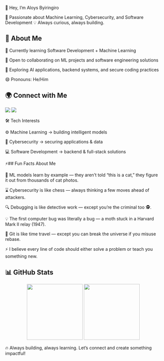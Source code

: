 👋 Hey, I’m Aloys Byiringiro

🎯 Passionate about Machine Learning, Cybersecurity, and Software Development
💡 Always curious, always building.

## 🚀 About Me

🔭 Currently learning Software Development + Machine Learning

🤝 Open to collaborating on ML projects and software engineering solutions

🌱 Exploring AI applications, backend systems, and secure coding practices

😄 Pronouns: He/Him

## 🌍 Connect with Me
<p align="left"> <a href="https://www.linkedin.com/in/byiringiro-aloys-ba316a334/"><img src="https://img.shields.io/badge/LinkedIn-0A66C2?style=flat&logo=linkedin&logoColor=white"/></a> <a href="https://github.com/byiringiro-aloys"><img src="https://img.shields.io/badge/GitHub-181717?style=flat&logo=github&logoColor=white"/></a> </p>
🛠️ Tech Interests

⚙️ Machine Learning → building intelligent models

🔐 Cybersecurity → securing applications & data

💻 Software Development → backend & full-stack solutions

⚡## Fun Facts About Me

🧠 ML models learn by example — they aren’t told “this is a cat,” they figure it out from thousands of cat photos.

⌛ Cybersecurity is like chess — always thinking a few moves ahead of attackers.

🔍 Debugging is like detective work — except you’re the criminal too 🕵️.

💡 The first computer bug was literally a bug — a moth stuck in a Harvard Mark II relay (1947).

🔄 Git is like time travel — except you can break the universe if you misuse rebase.

⚡ I believe every line of code should either solve a problem or teach you something new.

## 📊 GitHub Stats
<p align="center">
  <img src="https://github-profile-summary-cards.vercel.app/api/cards/stats?username=byiringiro-aloys&theme=radical" height="180" />
  <img src="https://github-profile-summary-cards.vercel.app/api/cards/repos-per-language?username=byiringiro-aloys&theme=radical" height="180" />
</p>


🔥 Always building, always learning. Let’s connect and create something impactful!
